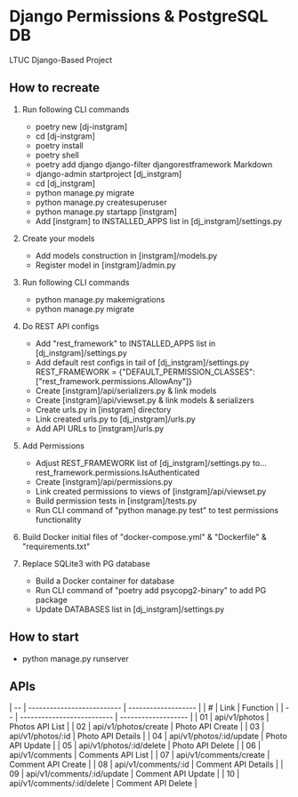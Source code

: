 # Django Permissions & PostgreSQL DB

LTUC Django-Based Project

## How to recreate

1. Run following CLI commands
    - poetry new [dj-instgram]
    - cd [dj-instgram]
    - poetry install
    - poetry shell
    - poetry add django django-filter djangorestframework Markdown
    - django-admin startproject [dj_instgram]
    - cd [dj_instgram]
    - python manage.py migrate
    - python manage.py createsuperuser
    - python manage.py startapp [instgram]
    - Add [instgram] to INSTALLED_APPS list in [dj_instgram]/settings.py

2. Create your models
    - Add models construction in [instgram]/models.py
    - Register model in [instgram]/admin.py

3. Run following CLI commands
    - python manage.py makemigrations
    - python manage.py migrate

4. Do REST API configs
    - Add "rest_framework" to INSTALLED_APPS list in [dj_instgram]/settings.py
    - Add default rest configs in tail of [dj_instgram]/settings.py
            REST_FRAMEWORK = {"DEFAULT_PERMISSION_CLASSES": ["rest_framework.permissions.AllowAny"]}
    - Create [instgram]/api/serializers.py & link models
    - Create [instgram]/api/viewset.py & link models & serializers
    - Create urls.py in [instgram] directory
    - Link created urls.py to [dj_instgram]/urls.py
    - Add API URLs to [instgram]/urls.py

5. Add Permissions
    - Adjust REST_FRAMEWORK list of [dj_instgram]/settings.py to...
            rest_framework.permissions.IsAuthenticated
    - Create [instgram]/api/permissions.py
    - Link created permissions to views of [instgram]/api/viewset.py
    - Build permission tests in [instgram]/tests.py
    - Run CLI command of "python manage.py test" to test permissions functionality

6. Build Docker initial files of "docker-compose.yml" & "Dockerfile" & "requirements.txt"

7. Replace SQLite3 with PG database
    - Build a Docker container for database
    - Run CLI command of "poetry add psycopg2-binary" to add PG package
    - Update DATABASES list in [dj_instgram]/settings.py

## How to start

- python manage.py runserver

## APIs

| -- | -------------------------- | ------------------- |
| #  | Link                       | Function            |
| -- | -------------------------- | ------------------- |
| 01 | api/v1/photos              | Photos API List     |
| 02 | api/v1/photos/create       | Photo API Create    |
| 03 | api/v1/photos/:id          | Photo API Details   |
| 04 | api/v1/photos/:id/update   | Photo API Update    |
| 05 | api/v1/photos/:id/delete   | Photo API Delete    |
| 06 | api/v1/comments            | Comments API List   |
| 07 | api/v1/comments/create     | Comment API Create  |
| 08 | api/v1/comments/:id        | Comment API Details |
| 09 | api/v1/comments/:id/update | Comment API Update  |
| 10 | api/v1/comments/:id/delete | Comment API Delete  |
